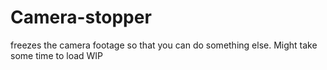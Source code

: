 # Camera-stopper
freezes the camera footage so that you can do something else.
Might take some time to load
WIP
